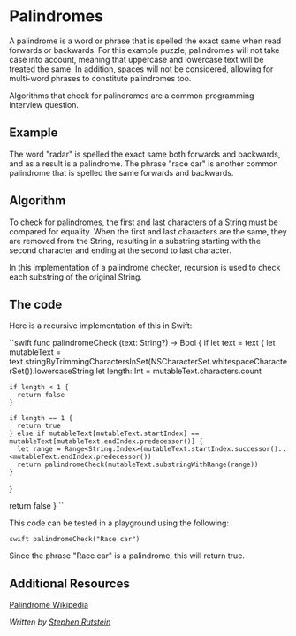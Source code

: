 # Palindromes

A palindrome is a word or phrase that is spelled the exact same when read forwards or backwards. 
For this example puzzle, palindromes will not take case into account, meaning that uppercase and
lowercase text will be treated the same. In addition, spaces will not be considered, allowing 
for multi-word phrases to constitute palindromes too. 

Algorithms that check for palindromes are a common programming interview question. 

## Example 

The word "radar" is spelled the exact same both forwards and backwards, and as a result is a palindrome. 
The phrase "race car" is another common palindrome that is spelled the same forwards and backwards. 

## Algorithm 

To check for palindromes, the first and last characters of a String must be compared for equality. 
When the first and last characters are the same, they are removed from the String, resulting in a 
substring starting with the second character and ending at the second to last character. 

In this implementation of a palindrome checker, recursion is used to check each substring of the 
original String. 

## The code 

Here is a recursive implementation of this in Swift: 

``swift
func palindromeCheck (text: String?) -> Bool {
  if let text = text {
    let mutableText = text.stringByTrimmingCharactersInSet(NSCharacterSet.whitespaceCharacterSet()).lowercaseString
    let length: Int = mutableText.characters.count
    
    if length < 1 {
      return false
    }

    if length == 1 {
      return true
    } else if mutableText[mutableText.startIndex] == mutableText[mutableText.endIndex.predecessor()] {
      let range = Range<String.Index>(mutableText.startIndex.successor()..<mutableText.endIndex.predecessor())
      return palindromeCheck(mutableText.substringWithRange(range))
    }
  }

  return false
}
``


This code can be tested in a playground using the following: 

``swift
palindromeCheck("Race car")
``

Since the phrase "Race car" is a palindrome, this will return true. 

## Additional Resources

[Palindrome Wikipedia](https://en.wikipedia.org/wiki/Palindrome)


*Written by [Stephen Rutstein](https://github.com/srutstein21)*
